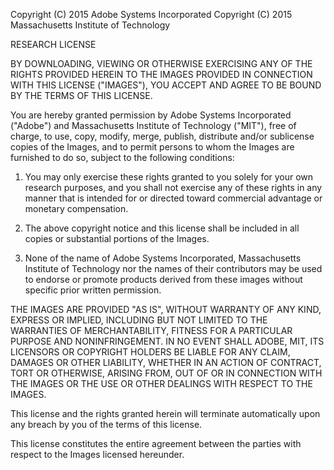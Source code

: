 Copyright (C) 2015 Adobe Systems Incorporated
Copyright (C) 2015 Massachusetts Institute of Technology

RESEARCH LICENSE

BY DOWNLOADING, VIEWING OR OTHERWISE EXERCISING ANY OF THE RIGHTS PROVIDED HEREIN TO THE IMAGES PROVIDED IN CONNECTION WITH THIS LICENSE ("IMAGES"), YOU ACCEPT AND AGREE TO BE BOUND BY THE TERMS OF THIS LICENSE.  

You are hereby granted permission by Adobe Systems Incorporated ("Adobe") and Massachusetts Institute of Technology ("MIT"), free of charge, to use, copy, modify, merge, publish, distribute and/or sublicense copies of the Images, and to permit persons to whom the Images are furnished to do so, subject to the following conditions:

1. You may only exercise these rights granted to you solely for your own research purposes, and you shall not exercise any of these rights in any manner that is intended for or directed toward commercial advantage or monetary compensation.

2. The above copyright notice and this license shall be included in all copies or substantial portions of the Images.

3. None of the name of Adobe Systems Incorporated, Massachusetts Institute of Technology nor the names of their contributors may be used to endorse or promote products derived from these images without specific prior written permission.

THE IMAGES ARE PROVIDED "AS IS", WITHOUT WARRANTY OF ANY KIND, EXPRESS OR IMPLIED, INCLUDING BUT NOT LIMITED TO THE WARRANTIES OF MERCHANTABILITY, FITNESS FOR A PARTICULAR PURPOSE AND NONINFRINGEMENT. IN NO EVENT SHALL ADOBE, MIT, ITS LICENSORS OR COPYRIGHT HOLDERS BE LIABLE FOR ANY CLAIM, DAMAGES OR OTHER LIABILITY, WHETHER IN AN ACTION OF CONTRACT, TORT OR OTHERWISE, ARISING FROM, OUT OF OR IN CONNECTION WITH THE IMAGES OR THE USE OR OTHER DEALINGS WITH RESPECT TO THE IMAGES.

This license and the rights granted herein will terminate automatically upon any breach by you of the terms of this license.  

This license constitutes the entire agreement between the parties with respect to the Images licensed hereunder. 
